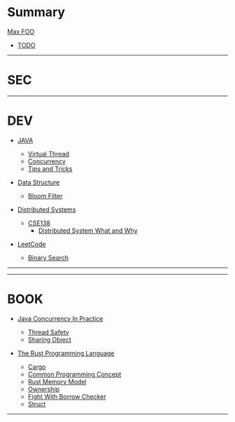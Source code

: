 # Summary

[Max FOO](./maxfoo/maxfoo.md)

- [TODO](todos.md)

---

# SEC

---

# DEV

- [JAVA](./dev/java/java.md)
    - [Virtual Thread](dev/java/virtual-thread/virtual-thread.md)
    - [Concurrency](./dev/java/java-concurrency.md)
    - [Tips and Tricks](./dev/java/tips_and_tricks/tips_and_tricks.md)

- [Data Structure](./dev/data-structure/data-structure.md)
    - [Bloom Filter](./dev/data-structure/bloom-filter/bloom-filter.md)

- [Distributed Systems](./dev/distributed-systems/distributed-system.md)
    - [CSE138](./dev/distributed-systems/cse138/cse138.md)
        - [Distributed System What and Why](./dev/distributed-systems/cse138/distributed-system-what-and-why/distributed-system-what-and-why.md)

- [LeetCode](./dev/leetcode/leetcode.md)
    - [Binary Search](./dev/leetcode/binary-search.md)

---

[//]: # (# OPS)

[//]: # ()

[//]: # (- [Linux]&#40;./ops/linux/linux.md&#41;)

---

# BOOK

[//]: # (- [Programming Concurrency on the JVM]&#40;empty.md&#41;)

[//]: # (    - [Overview]&#40;./book/programming-concurrency-on-the-jvm/overview.md&#41;)

[//]: # (    - [Strategies For Concurrency]&#40;./book/programming-concurrency-on-the-jvm/strategies-for-concurrency.md&#41;)

- [Java Concurrency In Practice](./book/java-concurrency-in-practice/java-concurrency-in-practice.md)
    - [Thread Safety](./book/java-concurrency-in-practice/thread_safety.md)
    - [Sharing Object](./book/java-concurrency-in-practice/sharing_object.md)

- [The Rust Programming Language](./book/the-rust-programming-language/the-rust-programming-language.md)
    - [Cargo](./book/the-rust-programming-language/cargo.md)
    - [Common Programming Concept](book/the-rust-programming-language/common-programming-concept.md)
    - [Rust Memory Model](book/the-rust-programming-language/rust-memory-model.md)
    - [Ownership](book/the-rust-programming-language/ownership/ownership.md)
    - [Fight With Borrow Checker](book/the-rust-programming-language/fight-with-borrow-checker.md)
    - [Struct](book/the-rust-programming-language/struct.md)

---

